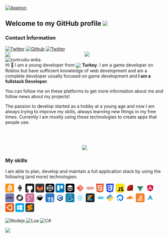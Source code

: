 [![Apeiron](https://media.discordapp.net/attachments/841672414105567285/874236474663522314/Frame_2_1.png)](https://github.com/BetaWile/)

<h2>Welcome to my GitHub profile <img src="https://media.giphy.com/media/CaiVJuZGvR8HK/giphy.gif" height="20px"></h2>

<div align="left">
<h3>Contact İnformation</h3>
<a href="https://discord.com/users/303503525965463554" target"blank_"><img alt="Twitter" src="https://img.shields.io/badge/Apeiron%20-111111.svg?&style=for-the-badge&logo=discord&logoColor=white"></a>
<a href="https://github.com/realapeiron" target"blank_"><img alt="Github" src="https://img.shields.io/badge/GitHub%20-111111.svg?&style=for-the-badge&logo=github&logoColor=white"></a>
<a href="https://twitter.com/apeiron_dev" target="_blank"><img alt="Twitter" src="https://img.shields.io/badge/Twitter%20-111111?style=for-the-badge&logo=github&logoColor=white" /></a>
</div>


<img width="50%" align="right" src="https://github-readme-stats.vercel.app/api?username=realapeiron&count_private=true&show_icons=true&theme=dracula&hide_border=true&include_all_commits=true">
<img width="50%" height="1px" align="right" src="https://i.imgur.com/DkKayja.png">
<img width="50%" align="right" src="https://github-readme-stats.vercel.app/api/top-langs/?username=realapeiron&theme=dracula&hide_border=true&layout=compact">
<img width="50%" height="1px" align="right" src="https://i.imgur.com/DkKayja.png">
<img align="right" width="50%" src="https://github-readme-streak-stats.herokuapp.com/?user=realapeiron&theme=dracula&hide_border=true&layout=compact" alt="zumrudu-anka" />

Hi 👋 I am a young developer from <img width="20" align="center" src="https://image.flaticon.com/icons/svg/555/555560.svg"> **Turkey**. I am a game developer on Roblox but have sufficient knowledge of web development and am a complete developer usually focused on game development and **I am a fullstack Developer**.

You can follow me on these platforms to get more information about me and follow news about my projects!


The passion to develop started as a hobby at a young age and now I am always trying to improve my skills, always learning new things in my free times. Currently I am mostly using these technologies to create apps that people use:

<br></br>
<div align="center">
    <img align="center" src="https://github-profile-trophy.vercel.app/?username=realapeiron&theme=dracula" />
</div>

### My skills

I am able to plan, develop and maintain a full application stack by using the following (and more) technologies:

<p align="left">
    <img height="28" width="28" src="https://raw.githubusercontent.com/edent/SuperTinyIcons/master/images/svg/bitcoin.svg" />
    <img height="28" width="28" src="https://raw.githubusercontent.com/edent/SuperTinyIcons/master/images/svg/ethereum.svg" />
    <img height="28" width="28" src="https://raw.githubusercontent.com/edent/SuperTinyIcons/master/images/svg/github.svg" />
    <img height="28" width="28" src="https://raw.githubusercontent.com/edent/SuperTinyIcons/master/images/svg/gitlab.svg" />
    <img height="28" width="28" src="https://raw.githubusercontent.com/edent/SuperTinyIcons/master/images/svg/codepen.svg" />
    <img height="28" width="28" src="https://raw.githubusercontent.com/edent/SuperTinyIcons/master/images/svg/trello.svg" />
    <img height="28" width="28" src="https://raw.githubusercontent.com/edent/SuperTinyIcons/master/images/svg/buffer.svg" />
    <img height="28" width="28" src="https://raw.githubusercontent.com/edent/SuperTinyIcons/master/images/svg/git.svg" />
    <img height="28" width="28" src="https://raw.githubusercontent.com/edent/SuperTinyIcons/master/images/svg/npm.svg" />
    <img height="28" width="28" src="https://raw.githubusercontent.com/edent/SuperTinyIcons/master/images/svg/html5.svg" />
    <img height="28" width="28" src="https://raw.githubusercontent.com/edent/SuperTinyIcons/master/images/svg/css3.svg" />
    <img height="28" width="28" src="https://raw.githubusercontent.com/edent/SuperTinyIcons/master/images/svg/javascript.svg" />
    <img height="28" width="28" src="https://raw.githubusercontent.com/edent/SuperTinyIcons/master/images/svg/ruby.svg" />
    <img height="28" width="28" src="https://raw.githubusercontent.com/edent/SuperTinyIcons/master/images/svg/vue.svg" />
    <img height="28" width="28" src="https://raw.githubusercontent.com/edent/SuperTinyIcons/master/images/svg/angular.svg" />
    <img height="28" width="28" src="https://raw.githubusercontent.com/edent/SuperTinyIcons/master/images/svg/php.svg" />
    <img height="28" width="28" src="https://raw.githubusercontent.com/edent/SuperTinyIcons/master/images/svg/json.svg" />
    <img height="28" width="28" src="https://raw.githubusercontent.com/edent/SuperTinyIcons/master/images/svg/sass.svg" />
    <img height="28" width="28" src="https://raw.githubusercontent.com/edent/SuperTinyIcons/master/images/svg/coffeescript.svg" />
    <img height="28" width="28" src="https://raw.githubusercontent.com/edent/SuperTinyIcons/master/images/svg/typescript.svg" />
    <img height="28" width="28" src="https://raw.githubusercontent.com/edent/SuperTinyIcons/master/images/svg/cplusplus.svg" />
    <img height="28" width="28" src="https://raw.githubusercontent.com/edent/SuperTinyIcons/master/images/svg/yarn.svg" />
    <img height="28" width="28" src="https://raw.githubusercontent.com/edent/SuperTinyIcons/master/images/svg/react.svg" />
    <img height="28" width="28" src="https://raw.githubusercontent.com/edent/SuperTinyIcons/master/images/svg/kotlin.svg" />
    <img height="28" width="28" src="https://raw.githubusercontent.com/edent/SuperTinyIcons/master/images/svg/go.svg" />
    <img height="28" width="28" src="https://raw.githubusercontent.com/edent/SuperTinyIcons/master/images/svg/python.svg" />
    <img height="28" width="28" src="https://raw.githubusercontent.com/edent/SuperTinyIcons/master/images/svg/digitalocean.svg" />
    <img height="28" width="28" src="https://raw.githubusercontent.com/edent/SuperTinyIcons/master/images/svg/cloudflare.svg" />
    <img height="28" width="28" src="https://raw.githubusercontent.com/edent/SuperTinyIcons/master/images/svg/stackoverflow.svg" />
    <img height="28" width="28" src="https://raw.githubusercontent.com/edent/SuperTinyIcons/master/images/svg/arch_linux.svg" />
    <img height="28" width="28" src="https://raw.githubusercontent.com/edent/SuperTinyIcons/master/images/svg/ubuntu.svg" />
    <img height="28" width="28" src="https://raw.githubusercontent.com/edent/SuperTinyIcons/master/images/svg/windows.svg" />
    <img height="28" width="28" src="https://raw.githubusercontent.com/edent/SuperTinyIcons/master/images/svg/sublimetext.svg" />
</p>

<img alt="Nodejs" align="center" src="https://img.shields.io/badge/-Nodejs-43853d?style=flat-square&logo=Node.js&logoColor=white" /> <img alt="Lua" align="center" src="https://img.shields.io/badge/-Lua-blue?style=flat-square&logo=lua&logoColor=white" /> <img alt="C#" align="center" src="https://img.shields.io/badge/C%23-blue?style=flat-square&logo=csharp&logoColor=white" />


<img src="https://activity-graph.herokuapp.com/graph?username=realapeiron&theme=dracula&bg_color=20232a&hide_border=true" width="100%"/>


